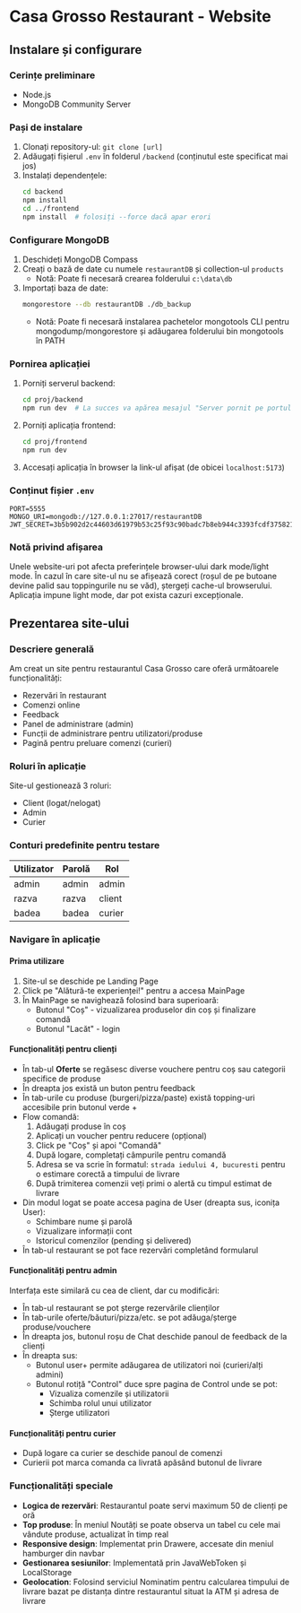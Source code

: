 # Casa Grosso Restaurant - Website

## Instalare și configurare

### Cerințe preliminare
- Node.js
- MongoDB Community Server

### Pași de instalare
1. Clonați repository-ul: `git clone [url]`
2. Adăugați fișierul `.env` în folderul `/backend` (conținutul este specificat mai jos)
3. Instalați dependențele:
   ```bash
   cd backend
   npm install
   cd ../frontend
   npm install  # folosiți --force dacă apar erori
   ```

### Configurare MongoDB
1. Deschideți MongoDB Compass
2. Creați o bază de date cu numele `restaurantDB` și collection-ul `products`
   - Notă: Poate fi necesară crearea folderului `c:\data\db`
3. Importați baza de date:
   ```bash
   mongorestore --db restaurantDB ./db_backup
   ```
   - Notă: Poate fi necesară instalarea pachetelor mongotools CLI pentru mongodump/mongorestore și adăugarea folderului bin mongotools în PATH

### Pornirea aplicației
1. Porniți serverul backend:
   ```bash
   cd proj/backend
   npm run dev  # La succes va apărea mesajul "Server pornit pe portul 5555"
   ```
2. Porniți aplicația frontend:
   ```bash
   cd proj/frontend
   npm run dev
   ```
3. Accesați aplicația în browser la link-ul afișat (de obicei `localhost:5173`)

### Conținut fișier `.env`
```
PORT=5555
MONGO_URI=mongodb://127.0.0.1:27017/restaurantDB
JWT_SECRET=3b5b902d2c44603d61979b53c25f93c90badc7b8eb944c3393fcdf375821145c
```

### Notă privind afișarea
Unele website-uri pot afecta preferințele browser-ului dark mode/light mode. În cazul în care site-ul nu se afișează corect (roșul de pe butoane devine palid sau toppingurile nu se văd), ștergeți cache-ul browserului. Aplicația impune light mode, dar pot exista cazuri excepționale.

## Prezentarea site-ului

### Descriere generală
Am creat un site pentru restaurantul Casa Grosso care oferă următoarele funcționalități:
- Rezervări în restaurant
- Comenzi online
- Feedback
- Panel de administrare (admin)
- Funcții de administrare pentru utilizatori/produse
- Pagină pentru preluare comenzi (curieri)

### Roluri în aplicație
Site-ul gestionează 3 roluri:
- Client (logat/nelogat)
- Admin
- Curier

### Conturi predefinite pentru testare
| Utilizator | Parolă | Rol |
|------------|--------|-----|
| admin      | admin  | admin |
| razva      | razva  | client |
| badea      | badea  | curier |

### Navigare în aplicație

#### Prima utilizare
1. Site-ul se deschide pe Landing Page
2. Click pe "Alătură-te experienței!" pentru a accesa MainPage
3. În MainPage se navighează folosind bara superioară:
   - Butonul "Coș" - vizualizarea produselor din coș și finalizare comandă
   - Butonul "Lacăt" - login

#### Funcționalități pentru clienți
- În tab-ul **Oferte** se regăsesc diverse vouchere pentru coș sau categorii specifice de produse
- În dreapta jos există un buton pentru feedback
- În tab-urile cu produse (burgeri/pizza/paste) există topping-uri accesibile prin butonul verde +
- Flow comandă:
  1. Adăugați produse în coș
  2. Aplicați un voucher pentru reducere (opțional)
  3. Click pe "Coș" și apoi "Comandă"
  4. După logare, completați câmpurile pentru comandă
  5. Adresa se va scrie în formatul: `strada iedului 4, bucuresti` pentru o estimare corectă a timpului de livrare
  6. După trimiterea comenzii veți primi o alertă cu timpul estimat de livrare
- Din modul logat se poate accesa pagina de User (dreapta sus, iconița User):
  - Schimbare nume și parolă
  - Vizualizare informații cont
  - Istoricul comenzilor (pending și delivered)
- În tab-ul restaurant se pot face rezervări completând formularul

#### Funcționalități pentru admin
Interfața este similară cu cea de client, dar cu modificări:
- În tab-ul restaurant se pot șterge rezervările clienților
- În tab-urile oferte/băuturi/pizza/etc. se pot adăuga/șterge produse/vouchere
- În dreapta jos, butonul roșu de Chat deschide panoul de feedback de la clienți
- În dreapta sus:
  - Butonul user+ permite adăugarea de utilizatori noi (curieri/alți admini)
  - Butonul rotiță "Control" duce spre pagina de Control unde se pot:
    - Vizualiza comenzile și utilizatorii
    - Schimba rolul unui utilizator
    - Șterge utilizatori

#### Funcționalități pentru curier
- După logare ca curier se deschide panoul de comenzi
- Curierii pot marca comanda ca livrată apăsând butonul de livrare

### Funcționalități speciale
- **Logica de rezervări**: Restaurantul poate servi maximum 50 de clienți pe oră
- **Top produse**: În meniul Noutăți se poate observa un tabel cu cele mai vândute produse, actualizat în timp real
- **Responsive design**: Implementat prin Drawere, accesate din meniul hamburger din navbar
- **Gestionarea sesiunilor**: Implementată prin JavaWebToken și LocalStorage
- **Geolocation**: Folosind serviciul Nominatim pentru calcularea timpului de livrare bazat pe distanța dintre restaurantul situat la ATM și adresa de livrare

